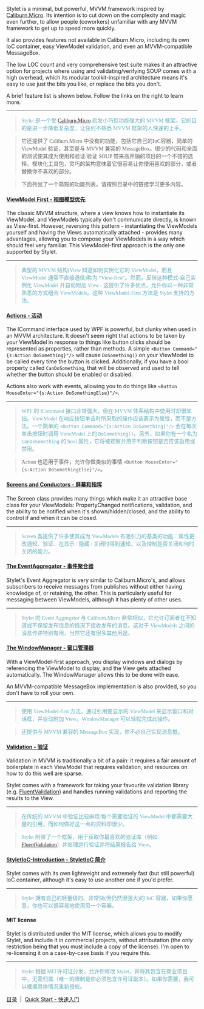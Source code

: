 Stylet is a minimal, but powerful, MVVM framework inspired by [Caliburn.Micro](http://caliburnmicro.com/). Its intention is to cut down on the complexity and magic even further, to allow people (coworkers) unfamiliar with any MVVM framework to get up to speed more quickly.

It also provides features not available in Caliburn.Micro, including its own IoC container, easy ViewModel validation, and even an MVVM-compatible MessageBox.

The low LOC count and very comprehensive test suite makes it an attractive option for projects where using and validating/verifying SOUP comes with a high overhead, which its modular toolkit-inspired architecture means it's easy to use just the bits you like, or replace the bits you don't.

A brief feature list is shown below. Follow the links on the right to learn more.

---
><font color="#63aebb" face="微软雅黑">Stylet 是一个受 [Caliburn.Micro](http://caliburnmicro.com/) 启发小巧但功能强大的 MVVM 框架。它的目的是进一步降低复杂度，让任何不熟悉 MVVM 框架的人快速的上手。

>它还提供了 Caliburn.Micro 中没有的功能，包括它自己的IoC容器，简单的 ViewModel 验证，甚至是与 MVVM 兼容的 MessageBox。很少的代码和全面的测试使其成为使用和验证/验证 SOUP 带来高开销的项目的一个不错的选择。模块化工具包，灵巧的架构意味着它很容易让你使用喜欢的部分，或者替换你不喜欢的部分。

>下面列出了一个简短的功能列表。请按照目录中的链接学习更多内容。

</font>

#### [ViewModel First - 视图模型优先](./ViewModel-First.md)

The classic MVVM structure, where a view knows how to instantiate its ViewModel, and ViewModels typically don't communicate directly, is known as View-first. However, reversing this pattern - instantiating the ViewModels yourself and having the Views automatically attached - provides many advantages, allowing you to compose your ViewModels in a way which should feel very familiar. This ViewModel-first approach is the only one supported by Stylet.

---
><font color="#63aebb" face="微软雅黑">典型的 MVVM 结构(View 知道如何实例化它的 ViewModel，而且 ViewModel 通常不直接通信)称为 “View-first”。然而，反转这种模式-自己实例化 ViewModel 并自动附加 View - 这提供了许多优点，允许你以一种非常熟悉的方式组合 ViewModels。这种 ViewModel-First 方法是 Stylet 支持的方法。</font>

#### [Actions - 活动](./Actions.md)

The ICommand interface used by WPF is powerful, but clunky when used in an MVVM architecture. It doesn't seem right that actions to be taken by your ViewModel in response to things like button clicks should be represented as properties, rather than methods. A simple `<Button Command="{s:Action DoSomething}"/>` will cause `DoSomething()` on your ViewModel to be called every time the button is clicked. Additionally, if you have a bool property called `CanDoSomething`, that will be observed and used to tell whether the button should be enabled or disabled.

Actions also work with events, allowing you to do things like `<Button MouseEnter="{s:Action DoSomethingElse}"/>`.

---
><font color="#63aebb" face="微软雅黑">WPF 的 ICommand 接口非常强大，但在 MVVM 体系结构中使用时却很笨拙。ViewModel 在响应按钮单击时所采取的操作应该表示为属性，而不是方法。一个简单的 `<Button Command="{s:Action DoSomething}"/>` 会在每次单击按钮时调用 ViewModel 上的 `DoSomething()`。另外，如果你有一个名为 `CanDoSomething` 的 bool 属性，它将被观察并用于判断按钮是否应该启用或禁用。

>Action 也适用于事件，允许你做类似的事情 `<Button MouseEnter="{s:Action DoSomethingElse}"/>`。
</font>

#### [Screens and Conductors - 屏幕和指挥](./Screens-and-Conductors.md)

The Screen class provides many things which make it an attractive base class for your ViewModels: PropertyChanged notifications, validation, and the ability to be notified when it's shown/hidden/closed, and the ability to control if and when it can be closed.

---
><font color="#63aebb" face="微软雅黑">Screen 类提供了许多使其成为 ViewModels 有吸引力的基类的功能：属性更改通知、验证、在显示 / 隐藏 / 关闭时得到通知，以及控制是否关闭和何时关闭的能力。 </font>

#### [The EventAggregator - 事件聚合器](./The-EventAggregator.md)

Stylet's Event Aggregator is very similar to Caliburn.Micro's, and allows subscribers to receive messages from publishes without either having knowledge of, or retaining, the other. This is particularly useful for messaging between ViewModels, although it has plenty of other uses.

---
><font color="#63aebb" face="微软雅黑">Stylet 的 Event Aggregator 与 Caliburn.Micro 非常相似，它允许订阅者在不知道或不保留发布信息的情况下接收发布的消息。这对于 ViewModels 之间的消息传递特别有用，当然它还有很多其他用途。</font>

#### [The WindowManager - 窗口管理器](./The-WindowManager.md)

With a ViewModel-first approach, you display windows and dialogs by referencing the ViewModel to display, and the View gets attached automatically. The WindowManager allows this to be done with ease.

An MVVM-compatible MessageBox implementation is also provided, so you don't have to roll your own.

---
><font color="#63aebb" face="微软雅黑">使用 ViewModel-first 方法，通过引用要显示的 ViewModel 来显示窗口和对话框，并自动附加 View。WindowManager 可以轻松完成此操作。

>还提供与 MVVM 兼容的 MessageBox 实现，你不必自己实现消息框。</font>
#### [Validation - 验证](./ValidatingModelBase.md)

Validation in MVVM is traditionally a bit of a pain: it requires a fair amount of boilerplate in each ViewModel that requires validation, and resources on how to do this well are sparse.

Stylet comes with a framework for taking your favourite validation library (e.g. [FluentValidation](https://fluentvalidation.codeplex.com/)) and handles running validations and reporting the results to the View.

---
><font color="#63aebb" face="微软雅黑">在传统的 MVVM 中验证比较麻烦:每个需要验证的 ViewModel 中都需要大量的引用，而如何做好这一点的资料却很少。

>Stylet 附带了一个框架，用于获取你最喜欢的验证库（例如: [FluentValidation](https://fluentvalidation.codeplex.com/)）并处理运行验证并将结果报告给 View。</font>

#### [StyletIoC-Introduction - StyletIoC 简介](./Ioc/StyletIoC-Introduction.md)

Stylet comes with its own lightweight and extremely fast (but still powerful) IoC container, although it's easy to use another one if you'd prefer.

---
><font color="#63aebb" face="微软雅黑">Stylet 拥有自己的轻量级的、非常快(但仍然很强大)的 IoC 容器，如果你愿意，你也可以很容易地使用另一个容器。</font>

#### MIT license

Stylet is distributed under the MIT license, which allows you to modify Stylet, and include it in commercial projects, without attributation (the only restriction being that you must include a copy of the license). I'm open to re-licensing it on a case-by-case basis if you require this.

---
><font color="#63aebb" face="微软雅黑">Stylet 根据 MIT许可证分发，允许你修改 Stylet，并将其包含在商业项目中，无需归属（唯一的限制是你必须包含许可证副本）。如果你需要，我可以根据具体情况重新授权。</font>

[目录](./Index.md)&nbsp;&nbsp;|&nbsp;&nbsp;[Quick Start - 快速入门](./Quick-Start.md)